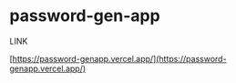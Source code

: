 # password-gen-app

LINK

[https://password-genapp.vercel.app/](https://password-genapp.vercel.app/)

